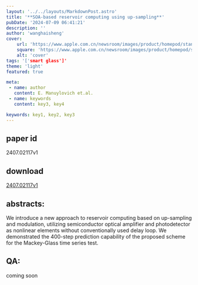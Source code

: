 ```yaml
---
layout: '../../layouts/MarkdownPost.astro'
title: '**SOA-based reservoir computing using up-sampling**'
pubDate: '2024-07-09 06:41:21'
description: ''
author: 'wanghaisheng'
cover:
    url: 'https://www.apple.com.cn/newsroom/images/product/homepod/standard/Apple-HomePod-hero-230118_big.jpg.large_2x.jpg'
    square: 'https://www.apple.com.cn/newsroom/images/product/homepod/standard/Apple-HomePod-hero-230118_big.jpg.large_2x.jpg'
    alt: 'cover'
tags: '['smart glass']' 
theme: 'light'
featured: true

meta:
 - name: author
   content: E. Manuylovich et.al.
 - name: keywords
   content: key3, key4

keywords: key1, key2, key3
---
```


## paper id
2407.02117v1
## download
[2407.02117v1](http://arxiv.org/abs/2407.02117v1)
## abstracts:
We introduce a new approach to reservoir computing based on up-sampling and modulation, utilizing semiconductor optical amplifier and photodetector as nonlinear elements without conventionally used delay loop. We demonstrated the 400-step prediction capability of the proposed scheme for the Mackey-Glass time series test.
## QA:
coming soon
